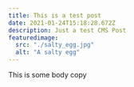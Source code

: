 ```yaml
---
title: This is a test post
date: 2021-01-24T15:18:28.672Z
description: Just a test CMS Post
featuredimage:
  src: "./salty_egg.jpg"
  alt: "A salty egg"
---
```

This is some body copy
